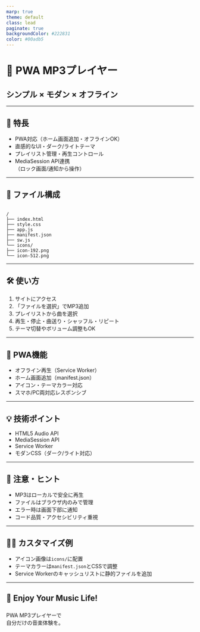 ```yaml
---
marp: true
theme: default
class: lead
paginate: true
backgroundColor: #222831
color: #00adb5
---
```


# 🎵 PWA MP3プレイヤー  
## シンプル × モダン × オフライン

---

## 🚀 特長

- PWA対応（ホーム画面追加・オフラインOK）
- 直感的なUI・ダーク/ライトテーマ
- プレイリスト管理・再生コントロール
- MediaSession API連携  
  （ロック画面/通知から操作）

---

## 📁 ファイル構成

```

/
├── index.html
├── style.css
├── app.js
├── manifest.json
├── sw.js
└── icons/
├── icon-192.png
└── icon-512.png

```

---

## 🛠️ 使い方

1. サイトにアクセス
2. 「ファイルを選択」でMP3追加
3. プレイリストから曲を選択
4. 再生・停止・曲送り・シャッフル・リピート
5. テーマ切替やボリューム調整もOK

---

## 📱 PWA機能

- オフライン再生（Service Worker）
- ホーム画面追加（manifest.json）
- アイコン・テーマカラー対応
- スマホ/PC両対応レスポンシブ

---

## 💡 技術ポイント

- HTML5 Audio API
- MediaSession API
- Service Worker
- モダンCSS（ダーク/ライト対応）

---

## 📝 注意・ヒント

- MP3はローカルで安全に再生
- ファイルはブラウザ内のみで管理
- エラー時は画面下部に通知
- コード品質・アクセシビリティ重視

---

## 🧑‍💻 カスタマイズ例

- アイコン画像は`icons/`に配置
- テーマカラーは`manifest.json`とCSSで調整
- Service Workerのキャッシュリストに静的ファイルを追加

---

## 🌟 Enjoy Your Music Life!

###  
PWA MP3プレイヤーで  
自分だけの音楽体験を。
